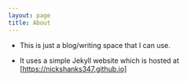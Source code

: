 ```yaml
---
layout: page
title: About
---
```


* This is just a blog/writing space that I can use. 


* It uses a simple Jekyll website which is hosted at [https://nickshanks347.github.io]